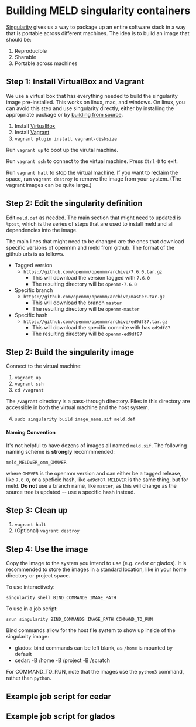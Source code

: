 # Building MELD singularity containers

[Singularity](https://sylabs.io) gives us a way to package up an
entire software stack in a way that is portable across different
machines.  The idea is to build an image that should be:

1. Reproducible
2. Sharable
3. Portable across machines

## Step 1: Install VirtualBox and Vagrant

We use a virtual box that has everything needed to build the singularity image
pre-installed. This works on linux, mac, and windows. On linux, you can avoid
this step and use singularity directly, either by installing the appropriate
package or by [building from source](https://sylabs.io/guides/3.5/admin-guide/installation.html).

1. Install [VirtualBox](https://www.virtualbox.org)
2. Install [Vagrant](https://www.virtualbox.org)
3. `vagrant plugin install vagrant-disksize`

Run `vagrant up` to boot up the virutal machine. 

Run `vagrant ssh` to connect to the virtual machine. Press `Ctrl-D` to exit.

Run `vagrant halt` to stop the virtual machine. If you want to reclaim the space,
run `vagrant destroy` to remove the image from your system. (The vagrant images
can be quite large.)

## Step 2: Edit the singularity definition

Edit `meld.def` as needed. The main section that might need to updated is `%post`,
which is the series of steps that are used to install meld and all dependencies
into the image.

The main lines that might need to be changed are the ones that download specific
versions of openmm and meld from github. The format of the github urls is as follows.

- Tagged version
    - `https://github.com/openmm/openmm/archive/7.6.0.tar.gz`
        - This will download the version tagged with `7.6.0`
        - The resulting directory will be `openmm-7.6.0`
- Specific branch
    - `https://github.com/openmm/openmm/archive/master.tar.gz`
        - This will download the branch `master`
        - The resulting directory will be `openmm-master`
- Specific hash
    - `https://github.com/openmm/openmm/archive/ed9df87.tar.gz`
        - This will download the specific commite with has `ed9df87`
        - The resulting directory will be `openmm-ed9df87`

## Step 2: Build the singularity image

Connect to the virtual machine:
1. `vagrant up`
2. `vagrant ssh`
3. `cd /vagrant`

The `/vagrant` directory is a pass-through directory. Files in this directory
are accessible in both the virtual machine and the host system.

4. `sudo singularity build image_name.sif meld.def`

#### Naming Convention

It's not helpful to have dozens of images all named `meld.sif`. The following
naming scheme is **strongly** recommmended:

```
meld_MELDVER_omm_OMMVER
```

where `OMMVER` is the openmm version and can either be a tagged release, like
`7.6.0`, or a speficic hash, like `ed9df87`. `MELDVER` is the same thing, but
for meld. **Do not** use a branch name, like `master`, as this will change as
the source tree is updated -- use a specific hash instead.

## Step 3: Clean up
1. `vagrant halt`
2. (Optional) `vagrant destroy`

## Step 4: Use the image

Copy the image to the system you intend to use (e.g. cedar or glados).
It is recommended to store the images in a standard location, like in your
home directory or project space.

To use interactively:

```
singularity shell BIND_COMMANDS IMAGE_PATH
```

To use in a job script:

```
srun singularity BIND_COMMANDS IMAGE_PATH COMMAND_TO_RUN
```

Bind commands allow for the host file system to show up
inside of the singularity image:

- glados: bind commands can be left blank, as `/home` is mounted by default
- cedar: -B /home -B /project -B /scratch

For COMMAND_TO_RUN, note that the images use the `python3` command, rather
than `python`.

## Example job script for cedar

## Example job script for glados